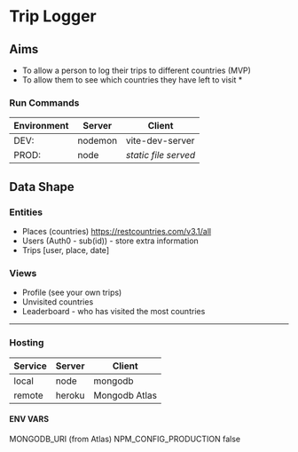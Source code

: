 # Trip Logger

## Aims

- To allow a person to log their trips to different countries (MVP)
- To allow them to see which countries they have left to visit \*

### Run Commands

| Environment | Server  | Client               |
| ----------- | ------- | -------------------- |
| DEV:        | nodemon | vite-dev-server      |
| PROD:       | node    | _static file served_ |

## Data Shape

### Entities

- Places (countries) <https://restcountries.com/v3.1/all>
- Users (Auth0 - sub(id)) - store extra information
- Trips [user, place, date]

### Views

- Profile (see your own trips)
- Unvisited countries
- Leaderboard - who has visited the most countries

---

### Hosting

| Service | Server | Client        |
| ------- | ------ | ------------- |
| local   | node   | mongodb       |
| remote  | heroku | Mongodb Atlas |

#### ENV VARS

MONGODB_URI (from Atlas)
NPM_CONFIG_PRODUCTION false
